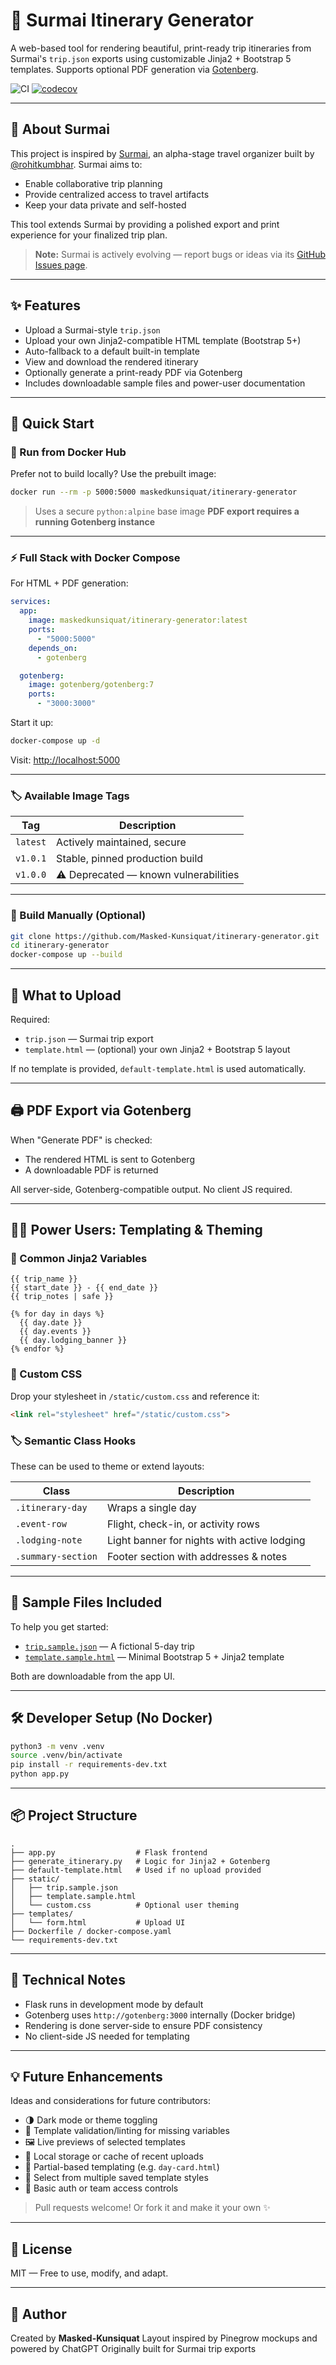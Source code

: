 # 🧳 Surmai Itinerary Generator

A web-based tool for rendering beautiful, print-ready trip itineraries from Surmai's `trip.json` exports using customizable Jinja2 + Bootstrap 5 templates. Supports optional PDF generation via [Gotenberg](https://github.com/gotenberg/gotenberg).

![CI](https://github.com/Masked-Kunsiquat/itinerary-generator/actions/workflows/test.yml/badge.svg)
[![codecov](https://codecov.io/gh/Masked-Kunsiquat/itinerary-generator/branch/main/graph/badge.svg)](https://codecov.io/gh/Masked-Kunsiquat/itinerary-generator)


---

## 🧾 About Surmai

This project is inspired by [Surmai](https://github.com/rohitkumbhar/surmai), an alpha-stage travel organizer built by [@rohitkumbhar](https://github.com/rohitkumbhar). Surmai aims to:

* Enable collaborative trip planning
* Provide centralized access to travel artifacts
* Keep your data private and self-hosted

This tool extends Surmai by providing a polished export and print experience for your finalized trip plan.

> **Note:** Surmai is actively evolving — report bugs or ideas via its [GitHub Issues page](https://github.com/rohitkumbhar/surmai/issues).

---

## ✨ Features

* Upload a Surmai-style `trip.json`
* Upload your own Jinja2-compatible HTML template (Bootstrap 5+)
* Auto-fallback to a default built-in template
* View and download the rendered itinerary
* Optionally generate a print-ready PDF via Gotenberg
* Includes downloadable sample files and power-user documentation

---

## 🚀 Quick Start

### 🐳 Run from Docker Hub

Prefer not to build locally? Use the prebuilt image:

```bash
docker run --rm -p 5000:5000 maskedkunsiquat/itinerary-generator
```

> Uses a secure `python:alpine` base image
> **PDF export requires a running Gotenberg instance**

---

### ⚡ Full Stack with Docker Compose

For HTML + PDF generation:

```yaml
services:
  app:
    image: maskedkunsiquat/itinerary-generator:latest
    ports:
      - "5000:5000"
    depends_on:
      - gotenberg

  gotenberg:
    image: gotenberg/gotenberg:7
    ports:
      - "3000:3000"
```

Start it up:

```bash
docker-compose up -d
```

Visit: [http://localhost:5000](http://localhost:5000)

---

### 🏷️ Available Image Tags

| Tag      | Description                           |
| -------- | ------------------------------------- |
| `latest` | Actively maintained, secure           |
| `v1.0.1` | Stable, pinned production build       |
| `v1.0.0` | ⚠️ Deprecated — known vulnerabilities |

---

### 🔧 Build Manually (Optional)

```bash
git clone https://github.com/Masked-Kunsiquat/itinerary-generator.git
cd itinerary-generator
docker-compose up --build
```

---

## 📁 What to Upload

Required:

* `trip.json` — Surmai trip export
* `template.html` — (optional) your own Jinja2 + Bootstrap 5 layout

If no template is provided, `default-template.html` is used automatically.

---

## 🖨️ PDF Export via Gotenberg

When "Generate PDF" is checked:

* The rendered HTML is sent to Gotenberg
* A downloadable PDF is returned

All server-side, Gotenberg-compatible output. No client JS required.

---

## 🧑‍💻 Power Users: Templating & Theming

### 🧱 Common Jinja2 Variables

```jinja2
{{ trip_name }}
{{ start_date }} - {{ end_date }}
{{ trip_notes | safe }}

{% for day in days %}
  {{ day.date }}
  {{ day.events }}
  {{ day.lodging_banner }}
{% endfor %}
```

### 🎨 Custom CSS

Drop your stylesheet in `/static/custom.css` and reference it:

```html
<link rel="stylesheet" href="/static/custom.css">
```

### 🏷️ Semantic Class Hooks

These can be used to theme or extend layouts:

| Class              | Description                                 |
| ------------------ | ------------------------------------------- |
| `.itinerary-day`   | Wraps a single day                          |
| `.event-row`       | Flight, check-in, or activity rows          |
| `.lodging-note`    | Light banner for nights with active lodging |
| `.summary-section` | Footer section with addresses & notes       |

---

## 🧪 Sample Files Included

To help you get started:

* [`trip.sample.json`](./static/trip.sample.json) — A fictional 5-day trip
* [`template.sample.html`](./static/template.sample.html) — Minimal Bootstrap 5 + Jinja2 template

Both are downloadable from the app UI.

---

## 🛠 Developer Setup (No Docker)

```bash
python3 -m venv .venv
source .venv/bin/activate
pip install -r requirements-dev.txt
python app.py
```

---

## 📦 Project Structure

```
.
├── app.py                  # Flask frontend
├── generate_itinerary.py   # Logic for Jinja2 + Gotenberg
├── default-template.html   # Used if no upload provided
├── static/
│   ├── trip.sample.json
│   ├── template.sample.html
│   └── custom.css          # Optional user theming
├── templates/
│   └── form.html           # Upload UI
├── Dockerfile / docker-compose.yaml
└── requirements-dev.txt
```

---

## 🔐 Technical Notes

* Flask runs in development mode by default
* Gotenberg uses `http://gotenberg:3000` internally (Docker bridge)
* Rendering is done server-side to ensure PDF consistency
* No client-side JS needed for templating

---

## 💡 Future Enhancements

Ideas and considerations for future contributors:

* 🌗 Dark mode or theme toggling
* 🧪 Template validation/linting for missing variables
* 🖼 Live previews of selected templates
* 💾 Local storage or cache of recent uploads
* 🧱 Partial-based templating (e.g. `day-card.html`)
* 📄 Select from multiple saved template styles
* 🔐 Basic auth or team access controls

> Pull requests welcome! Or fork it and make it your own ✨

---

## 📄 License

MIT — Free to use, modify, and adapt.

---

## 👤 Author

Created by **Masked-Kunsiquat**
Layout inspired by Pinegrow mockups and powered by ChatGPT
Originally built for Surmai trip exports
